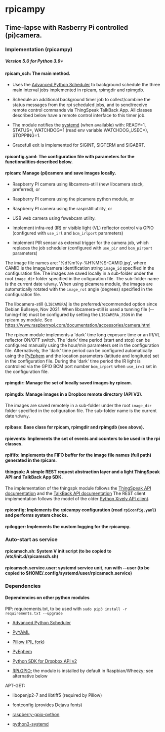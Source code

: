 # rpicampy
## Time-lapse with Rasberry Pi controlled (pi)camera.

### Implementation (rpicampy)

##### Version 5.0 for Python 3.9+

#### rpicam_sch:	The main method. 

- Uses the [Advanced Python Scheduler](http://apscheduler.readthedocs.org/en/latest/) to background schedule the three main interval jobs implemented in rpicam, rpimgdir and rpimgdb. 

- Schedule an additional background timer job to collect/combine the status messages from the rpi scheduled jobs, and to send/receive remote control commands via ThingSpeak TalkBack App. All classes described below have a remote control interface to this timer job.

- The module notifies the [systemd](https://www.freedesktop.org/software/systemd/python-systemd/) (when available) with: READY=1, STATUS=, WATCHDOG=1 (read env variable WATCHDOG_USEC=), STOPPING=1.

- Gracefull exit is implemented for SIGINT, SIGTERM and SIGABRT.

#### rpiconfig.yaml:	The configuration file with parameters for the functionalities described below.

#### rpicam:	Manage (pi)camera and save images locally.

- Raspberry PI camera using libcamera-still (new libcamera stack, preferred), or

- Raspberry PI camera using the picamera python module, or

- Raspberry PI camera using the raspistill utility, or 

- USB web camera using fswebcam utility. 

- Implement infra-red (IR) or visible light (VL) reflector control via GPIO (configured with `use_irl` and `bcm_irlport` parameters)

- Implement PIR sensor as external trigger for the camera job, which replaces the job scheduler (configured with `use_pir` and `bcm_pirport` parameters)

The image file names are:  '%d%m%y-%H%M%S-CAMID.jpg', where CAMID is the image/camera identification string `image_id` specified in the configuration file.
The images are saved locally in a sub-folder under the root `image_dir` folder specified in the cofiguration file. The sub-folder name is the current date `%d%m%y`.
When using picamera module, the images are automatically rotated with the `image_rot` angle (degrees) specified in the configuration file. 

The libcamera-still (`LIBCAMERA`) is the preferred/recommended option since Debian Bullseye, Nov 2021.
When libcamera-still is used a tunning file (--tuning-file) must be configured by setting the `LIBCAMERA_JSON` in the rpicam.py module.
See https://www.raspberrypi.com/documentation/accessories/camera.html

The rpicam module implements a 'dark' time long exposure time or an IR/VL reflector ON/OFF switch. 
The 'dark' time period (start and stop) can be configured manually using the hour/min parameters set in the configuration file.
Alternatively, the 'dark' time period can be configured automatically using the [PyEphem](http://rhodesmill.org/pyephem/) 
and the location parameters (latitude and longitude) set in the configuration file.
During the 'dark' time period the IR light is controlled via the GPIO BCM port number `bcm_irport` when `use_ir=1` set in the configuration file.

#### rpimgdir:	Manage the set of locally saved images by rpicam.  

#### rpimgdb:	Manage images in a Dropbox remote directory (API V2).

The images are saved remotely in a sub-folder under the root `image_dir` folder specified in the cofiguration file. The sub-folder name is the current date `%d%m%y`.

#### rpibase:	Base class for rpicam, rpimgdir and rpimgdb (see above).

#### rpievents:	Implements the set of events and counters to be used in the rpi classes.

#### rpififo:	Implements the FIFO buffer for the image file names (full path) generated in the rpicam.

#### thingspk:	A simple REST request abstraction layer and a light ThingSpeak API and TalkBack App SDK. 

The implementation of the thingspk module follows the [ThingSpeak API documentation](https://www.mathworks.com/help/thingspeak/)
and the [TalkBack API documentation](https://www.mathworks.com/help/thingspeak/talkback-app.html)
The REST client implementation follows the model of the older [Python Xively API client](https://github.com/xively/xively-python).

#### rpiconfig:	Implements the rpicampy configuration (read `rpiconfig.yaml`) and performs system checks.

#### rpilogger:	Implements the custom logging for the rpicampy.

### Auto-start as service

#### rpicamsch.sh: System V init script (to be copied to /etc/init.d/rpicamsch.sh)

#### rpicamsch.service.user: systemd service unit, run with --user (to be copied to $HOME/.config/systemd/user/rpicamsch.service)


### Dependencies 

#### Dependencies on other python modules

PIP: requirements.txt, to be used with ```sudo pip3 install -r requirements.txt --upgrade```

- [Advanced Python Scheduler](https://pypi.python.org/pypi/APScheduler)

- [PyYAML](https://pypi.python.org/pypi/PyYAML)

- [Pillow (PIL fork)](https://pillow.readthedocs.io/en/latest/)

- [PyEphem](https://pypi.python.org/pypi/pyephem/)

- [Python SDK for Dropbox API v2](https://github.com/dropbox/dropbox-sdk-python)

- [RPi.GPIO](https://pypi.python.org/pypi/RPi.GPIO); the module is installed by default in Raspbian/Wheezy; see alternative below

APT-GET:

- libopenjp2-7 and libtiff5 (required by Pillow)

- fontconfig (provides Dejavu fonts)

- [raspberry-gpio-python](https://sourceforge.net/p/raspberry-gpio-python/wiki/install/)

- [python3-systemd](https://github.com/systemd/python-systemd)

